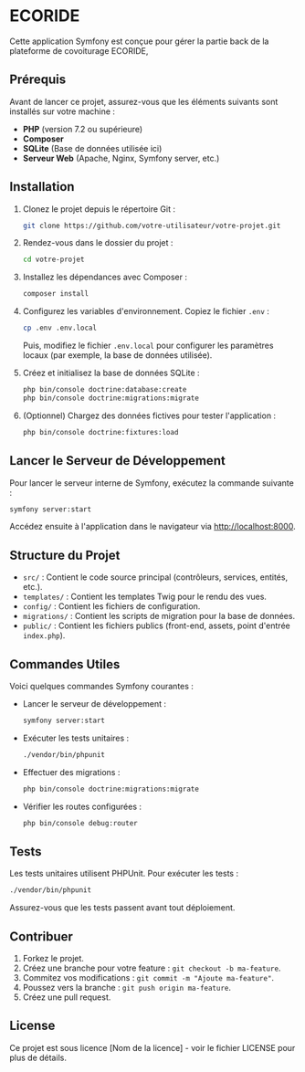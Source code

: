 # ECORIDE

Cette application Symfony est conçue pour gérer la partie back de la plateforme de covoiturage ECORIDE,

## Prérequis

Avant de lancer ce projet, assurez-vous que les éléments suivants sont installés sur votre machine :

- **PHP** (version 7.2 ou supérieure)
- **Composer**
- **SQLite** (Base de données utilisée ici)
- **Serveur Web** (Apache, Nginx, Symfony server, etc.)

## Installation

1. Clonez le projet depuis le répertoire Git :

   ```bash
   git clone https://github.com/votre-utilisateur/votre-projet.git
   ```

2. Rendez-vous dans le dossier du projet :

   ```bash
   cd votre-projet
   ```

3. Installez les dépendances avec Composer :

   ```bash
   composer install
   ```

4. Configurez les variables d'environnement. Copiez le fichier `.env` :

   ```bash
   cp .env .env.local
   ```

   Puis, modifiez le fichier `.env.local` pour configurer les paramètres locaux (par exemple, la base de données utilisée).

5. Créez et initialisez la base de données SQLite :

   ```bash
   php bin/console doctrine:database:create
   php bin/console doctrine:migrations:migrate
   ```

6. (Optionnel) Chargez des données fictives pour tester l'application :

   ```bash
   php bin/console doctrine:fixtures:load
   ```

## Lancer le Serveur de Développement

Pour lancer le serveur interne de Symfony, exécutez la commande suivante :

```bash
symfony server:start
```

Accédez ensuite à l'application dans le navigateur via [http://localhost:8000](http://localhost:8000).

## Structure du Projet

- `src/` : Contient le code source principal (contrôleurs, services, entités, etc.).
- `templates/` : Contient les templates Twig pour le rendu des vues.
- `config/` : Contient les fichiers de configuration.
- `migrations/` : Contient les scripts de migration pour la base de données.
- `public/` : Contient les fichiers publics (front-end, assets, point d'entrée `index.php`).

## Commandes Utiles

Voici quelques commandes Symfony courantes :

- Lancer le serveur de développement :
  ```bash
  symfony server:start
  ```

- Exécuter les tests unitaires :
  ```bash
  ./vendor/bin/phpunit
  ```

- Effectuer des migrations :
  ```bash
  php bin/console doctrine:migrations:migrate
  ```

- Vérifier les routes configurées :
  ```bash
  php bin/console debug:router
  ```

## Tests

Les tests unitaires utilisent PHPUnit. Pour exécuter les tests :

```bash
./vendor/bin/phpunit
```

Assurez-vous que les tests passent avant tout déploiement.

## Contribuer

1. Forkez le projet.
2. Créez une branche pour votre feature : `git checkout -b ma-feature`.
3. Commitez vos modifications : `git commit -m "Ajoute ma-feature"`.
4. Poussez vers la branche : `git push origin ma-feature`.
5. Créez une pull request.

## License

Ce projet est sous licence [Nom de la licence] - voir le fichier LICENSE pour plus de détails.
